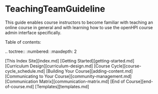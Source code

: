 # TeachingTeamGuideline #

This guide enables course instructors to become familiar with teaching an online course in general and with learning how to use the openHPI course admin interface specifically.

Table of contents:

.. toctree::
   :numbered:
   :maxdepth: 2

   [This Index Site][index.md]
   [Getting Started][getting-started.md]
   [Curriculum Design][curriculum-design.md]
   [Course Cycle][course-cycle_schedule.md]
   [Building Your Course][adding-content.md]
   [Communicating to Your Course][community-management.md]
   [Communication Matrix][communication-matrix.md]
   [End of Course][end-of-course.md]
   [Templates][templates.md]
